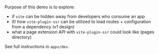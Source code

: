 Purpose of this demo is to explore:

- if `vite` can be hidden away from developers who consume an app
- if/ how `vite-plugin-ssr` can be utilized to load routes + configuration from a dependency (v1 design)
- what a page extension API with `vite-plugin-ssr` could look like (pages directory)

See full instructions in `apps/dev`.
